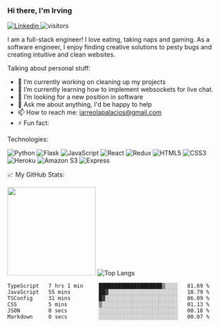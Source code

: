 ### Hi there, I'm Irving
<a href="https://www.linkedin.com/in/irving-arreola-palacios-5bb10414a/">![Linkedin](https://img.shields.io/badge/-linkedin%20-0A66C2?logo=linkedin&style=flat-square) </a>
![visitors](https://visitor-badge.glitch.me/badge?page_id=${Irving-Develops}.${Irving-Develops})

I am a full-stack engineer! I love eating, taking naps and gaming. 
As a software engineer, I enjoy finding creative solutions to pesty bugs and creating intuitive and clean websites.

Talking about personal stuff:
- 🔭 I’m currently working on cleaning up my projects
- 🌱 I’m currently learning how to implement websockets for live chat.  
- 🤔 I’m looking for a new position in software
- 💬 Ask me about anything, I'd be happy to help
- 📫 How to reach me: iarreolapalacios@gmail.com
- ⚡ Fun fact: 


Technologies:

![Python](https://img.shields.io/badge/python-3670A0?style=for-the-badge&logo=python&logoColor=ffdd54)
![Flask](https://img.shields.io/badge/flask-%23000.svg?style=for-the-badge&logo=flask&logoColor=white)
![JavaScript](https://img.shields.io/badge/javascript-%23323330.svg?style=for-the-badge&logo=javascript&logoColor=%23F7DF1E)
![React](https://img.shields.io/badge/react-%2320232a.svg?style=for-the-badge&logo=react&logoColor=%2361DAFB)
![Redux](https://img.shields.io/badge/redux-%23593d88.svg?style=for-the-badge&logo=redux&logoColor=white)
![HTML5](https://img.shields.io/badge/html5-%23E34F26.svg?style=for-the-badge&logo=html5&logoColor=white)
![CSS3](https://img.shields.io/badge/css3-%231572B6.svg?style=for-the-badge&logo=css3&logoColor=white)
![Heroku](https://img.shields.io/badge/heroku-%23430098.svg?style=for-the-badge&logo=heroku&logoColor=white)
![Amazon S3](https://img.shields.io/badge/-Amazon%20S3-569A31?logo=amazons3&logoColor=white&style=for-the-badge)
![Express](https://img.shields.io/badge/-ExpressJS%20-000000?logo=express&style=for-the-badge)

📈 My GitHub Stats:

<img height="200em" src="https://github-readme-stats.vercel.app/api?username=Irving-Develops&show_icons=true&hide_border=true&&count_private=true&include_all_commits=true&theme=tokyonight" />  ![Top Langs](https://github-readme-stats-git-masterrstaa-rickstaa.vercel.app/api/top-langs/?username=Irving-Develops&theme=tokyonight&hide_border=true)

<!--START_SECTION:waka-->

```text
TypeScript   7 hrs 1 min     ████████████████████▒░░░░   81.69 %
JavaScript   55 mins         ██▓░░░░░░░░░░░░░░░░░░░░░░   10.79 %
TSConfig     31 mins         █▓░░░░░░░░░░░░░░░░░░░░░░░   06.09 %
CSS          5 mins          ▒░░░░░░░░░░░░░░░░░░░░░░░░   01.13 %
JSON         0 secs          ░░░░░░░░░░░░░░░░░░░░░░░░░   00.18 %
Markdown     0 secs          ░░░░░░░░░░░░░░░░░░░░░░░░░   00.07 %
```

<!--END_SECTION:waka-->


<!--
**Irving-Develops/Irving-Develops** is a ✨ _special_ ✨ repository because its `README.md` (this file) appears on your GitHub profile.


Here are some ideas to get you started:

- 🔭 I’m currently working on ...
- 🌱 I’m currently learning ...
- 👯 I’m looking to collaborate on ...
- 🤔 I’m looking for help with ...
- 💬 Ask me about ...
- 📫 How to reach me: ...
- 😄 Pronouns: ...
- ⚡ Fun fact: ...
-->
